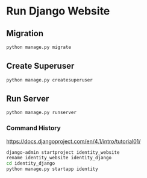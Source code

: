 
# Run Django Website

## Migration

```bash
python manage.py migrate
```

## Create Superuser

```bash
python manage.py createsuperuser
```

## Run Server

```bash
python manage.py runserver
```

### Command History

<https://docs.djangoproject.com/en/4.1/intro/tutorial01/>
    
```bash
django-admin startproject identity_website
rename identity_website identity_django
cd identity_django
python manage.py startapp identity

```